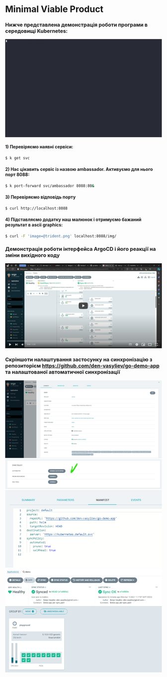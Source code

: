 # Minimal Viable Product
### Нижче представлена демонстрація роботи програми в середовищі Kubernetes:
![Image](./654184.gif)
#### 1) Перевіряємо наявні сервіси:
```bash
$ k get svc
```
#### 2) Нас цікавить сервіс із назвою ambassador. Активуємо для нього порт 8088:
```bash
$ k port-forward svc/ambassador 8088:80&
```
#### 3) Перевіряємо відповідь порту
```bash
$ curl http://localhost:8088
```
#### 4) Підставляємо додатку наш малюнок і отримуємо бажаний результат в ascii graphics:
```bash
$ curl -F 'image=@trident.png' localhost:8088/img/
```

### Демонстрація роботи інтерфейса ArgoCD і його реакції на зміни вихідного коду

[![Video](.img/MVP.PNG)](https://youtu.be/jwjv506laSo)

### Скріншоти налаштування застосунку на синхронізацію з репозиторієм https://github.com/den-vasyliev/go-demo-app та налаштованої автоматичної синхронізації
![Image2](.img/den_vas1.png)
![Image3](.img/den_vas2.png)
![Image4](.img/den_vas3.png)
![Image5](.img/den_vas4.png)

